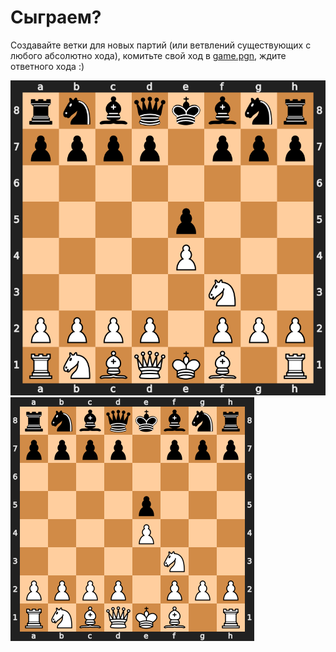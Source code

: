 # Сыграем?

Создавайте ветки для новых партий (или ветвлений существующих с любого абсолютно хода), комитьте свой ход в [game.pgn](https://github.com/razonrus/chess_with_me/blob/main/game.pgn), ждите ответного хода :)

<!--  ![example workflow](https://github.com/razonrus/chess_with_me/actions/workflows/main.yml/badge.svg)-->
![Chess Position](https://github.com/razonrus/chess_with_me/raw/main/chess_position.svg)
![Chess Position](https://github.com/razonrus/chess_with_me/raw/main/chess_position.png?)
